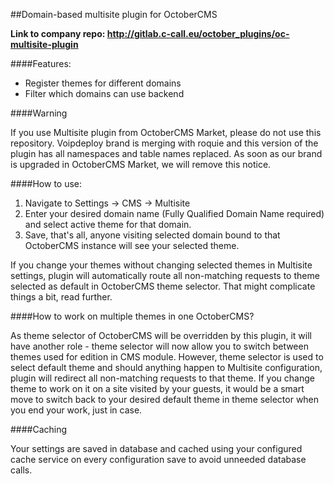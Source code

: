 ##Domain-based multisite plugin for OctoberCMS

**Link to company repo: http://gitlab.c-call.eu/october_plugins/oc-multisite-plugin**

####Features:
- Register themes for different domains
- Filter which domains can use backend

####Warning

If you use Multisite plugin from OctoberCMS Market, please do not use this repository. Voipdeploy brand is merging with roquie and this version of the plugin has all namespaces and table names replaced. As soon as our brand is upgraded in OctoberCMS Market, we will remove this notice.

####How to use:

1. Navigate to Settings -> CMS -> Multisite
2. Enter your desired domain name (Fully Qualified Domain Name required) and select active theme for that domain.
3. Save, that's all, anyone visiting selected domain bound to that OctoberCMS instance will see your selected theme.

If you change your themes without changing selected themes in Multisite settings, plugin will automatically route all non-matching requests to theme selected as default in OctoberCMS theme selector. That might complicate things a bit, read further.

####How to work on multiple themes in one OctoberCMS?

As theme selector of OctoberCMS will be overridden by this plugin, it will have another role - theme selector will now allow you to switch between themes used for edition in CMS module. However, theme selector is used to select default theme and should anything happen to Multisite configuration, plugin will redirect all non-matching requests to that theme. If you change theme to work on it on a site visited by your guests, it would be a smart move to switch back to your desired default theme in theme selector when you end your work, just in case.


####Caching

Your settings are saved in database and cached using your configured cache service on every configuration save to avoid unneeded database calls.
